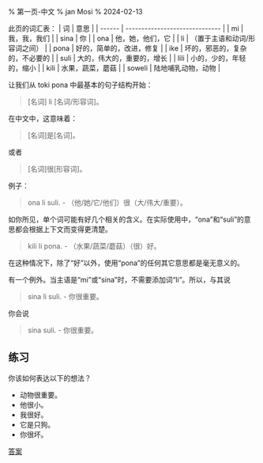 % 第一页-中文
% jan Mosi
% 2024-02-13

此页的词汇表：
| 词     | 意思                           |
| ------ | ------------------------------ |
| mi     | 我，我，我们                   |
| sina   | 你                             |
| ona    | 他，她，他们，它               |
| li     | （置于主语和动词/形容词之间）  |
| pona   | 好的，简单的，改进，修复       |
| ike    | 坏的，邪恶的，复杂的，不必要的 |
| suli   | 大的，伟大的，重要的，增长     |
| lili   | 小的，少的，年轻的，缩小       |
| kili   | 水果，蔬菜，蘑菇               |
| soweli | 陆地哺乳动物，动物             |

让我们从 toki pona 中最基本的句子结构开始：

> [名词] li [名词/形容词]。

在中文中，这意味着：

> [名词]是[名词]。

或者

> [名词]很[形容词]。

例子：

> ona li suli. - （他/她/它/他们）很（大/伟大/重要）。

如你所见，单个词可能有好几个相关的含义。在实际使用中，“ona”和“suli”的意思都会根据上下文而变得更清楚。

> kili li pona. - （水果/蔬菜/蘑菇）（很）好。

在这种情况下，除了“好”以外，使用“pona”的任何其它意思都是毫无意义的。

有一个例外。当主语是“mi”或“sina”时，不需要添加词“li”。所以，与其说

> sina li suli. - 你很重要。

你会说

> sina suli. - 你很重要。

## 练习

你该如何表达以下的想法？

* 动物很重要。
* 他很小。
* 我很好。
* 它是只狗。
* 你很坏。

[答案](zh_answers.html#p1)
